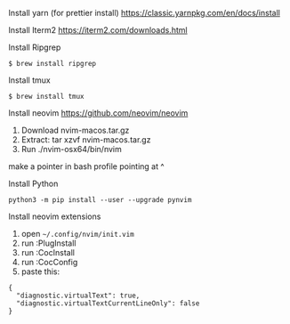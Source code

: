 Install yarn (for prettier install)
https://classic.yarnpkg.com/en/docs/install

Install Iterm2
https://iterm2.com/downloads.html

Install Ripgrep
```
$ brew install ripgrep
```

Install tmux
```
$ brew install tmux
```

Install neovim
https://github.com/neovim/neovim
1) Download nvim-macos.tar.gz
2) Extract: tar xzvf nvim-macos.tar.gz
3) Run ./nvim-osx64/bin/nvim

make a pointer in bash profile pointing at ^

Install Python
```
python3 -m pip install --user --upgrade pynvim
```

Install neovim extensions
1) open ```~/.config/nvim/init.vim```
2) run :PlugInstall
3) run :CocInstall
4) run :CocConfig
5) paste this:
```
{
  "diagnostic.virtualText": true,
  "diagnostic.virtualTextCurrentLineOnly": false
}
```
